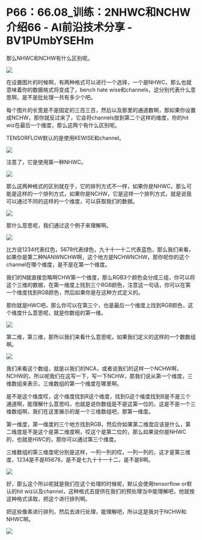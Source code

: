# P66：66.08_训练：2NHWC和NCHW介绍66 - AI前沿技术分享 - BV1PUmbYSEHm

那么NHWC和NCHW有什么区别呢。

![](img/f410de04c11647e1d7635b5dc33ae972_1.png)

在设置图片的时候啊，有两种格式可以进行一个选择，一个是NHWC，那么也就意味着你的数据格式将变成了，bench hate wise和channels，这分别代表什么意思啊，是不是批处理一共有多少个吧。

每个图片的长宽是不是固定的三百三百，然后以及那里的通道数啊，那如果你设置成NCHW，那你就反过来了，它会将channels放到第二个这样的维度，你的hit wiz在最后一个维度，那么这两个有什么区别呢。

TENSORFLOW默认的是使用KEWISE和channel。

![](img/f410de04c11647e1d7635b5dc33ae972_3.png)

注意了，它是使用第一种NHWC。

![](img/f410de04c11647e1d7635b5dc33ae972_5.png)

那么这两种格式的区别就在于，它的排列方式不一样，如果你是NHWC，那么可能是这样的一个排列方式，如果你是NCHW，它是这样一个排列方式，就是说我可以通过不同的这样的一个维度，可以获取我们的数据。



![](img/f410de04c11647e1d7635b5dc33ae972_7.png)

那什么意思呢，我们通过这个例子来理解啊。

![](img/f410de04c11647e1d7635b5dc33ae972_9.png)

比方说1234代表红色，5678代表绿色，九十十一十二代表蓝色，那么我们来看，如果你是第二种NANWNCHW啊，这个地方是NCHWNCHW，那你呢你的这个channel在哪个维度，是不是在第一个维度。

我们的N就直接忽略啊CHW第一个维度，那么RGB3个颜色会分成三组，你可以将这个三维的数据，在第一维度上找到三个RGB颜色，注意这一句话，你可以在第一个维度找到RGB颜色，然后如果你是在这种方式定义的。

那你就是HWC吧，那么你可以在第三个，也是最后一个维度上找到RGB颜色，这个维度什么意思呢，就是你数组的第一维。



![](img/f410de04c11647e1d7635b5dc33ae972_11.png)

第二维，第三维，那所以我们来看什么意思呢，如果我们定义的这样的一个数数组啊。

![](img/f410de04c11647e1d7635b5dc33ae972_13.png)

我们来看这个数组，就是以我们的NCA，或者说我们的这样一个NCHW啊，NCHW的，所以呢我们在这写一下，写一下NCHW，那我们说从第一个维度，三维数组来表示，三维数组的第一个维度在哪里啊。

是不是这个维度哎，这个维度找到R这个维度，找到G这个维度找到B是不是三个通道啊，能理解什么意思吗，也就是说你数组是不是这第一位的，这是不是一个三维数组啊，我们在这里展示的是一个三维数组吧，那第一维度。

第一维度，第一维度的三个地方找到RGB，然后你如果第二维度应该是什么，第二维度是不是这个是第二维度啊，哎这个是第二位的，那么如果说你是NHWC的，也就是HWC的，那你可以通过第三个维度。

三维数组的第三维度呢分别是这样，一列一列的哎，一列一列的，这才是第三维度，1234是不是R5678，是不是七九十十一十二，是不是B啊。



![](img/f410de04c11647e1d7635b5dc33ae972_15.png)

好，那么这个所以呢就是我们在这个处理的时候呢，默认会使用tensorflow or默认的hit wiz以及channel，这种格式去提供在我们的预处理当中能理解吧，他就按这种格式读取，把这个进行排列啊。

把这些像素进行排列，然后去进行处理，能理解吧，所以这是我对于NCHW和NHWC啊。

![](img/f410de04c11647e1d7635b5dc33ae972_17.png)